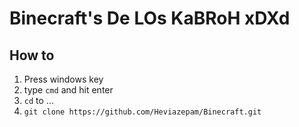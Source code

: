 # Binecraft's De LOs KaBRoH xDXd

## How to

1. Press windows key
2. type `cmd` and hit enter
3. `cd` to ...
4. `git clone https://github.com/Heviazepam/Binecraft.git`
